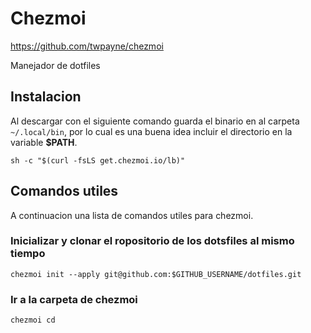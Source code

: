 # Chezmoi

https://github.com/twpayne/chezmoi

Manejador de dotfiles

## Instalacion

Al descargar con el siguiente comando guarda el binario en al carpeta `~/.local/bin`, por lo cual es una buena idea incluir el directorio en la variable **$PATH**.

```shell
sh -c "$(curl -fsLS get.chezmoi.io/lb)"
```

## Comandos utiles

A continuacion una lista de comandos utiles para chezmoi.

### Inicializar y clonar el ropositorio de los dotsfiles al mismo tiempo

``` shell
chezmoi init --apply git@github.com:$GITHUB_USERNAME/dotfiles.git
```

### Ir a la carpeta de chezmoi

```shell
chezmoi cd
```
